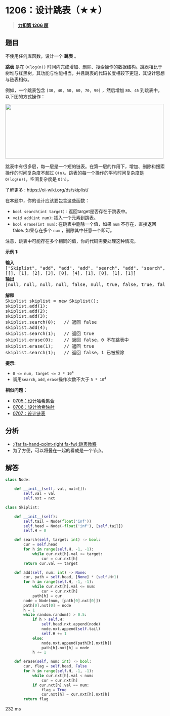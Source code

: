# 1206：设计跳表（★★）


> <u>**[力扣第 1206 题](https://leetcode.cn/problems/design-skiplist/)**</u>

## 题目

<p>不使用任何库函数，设计一个 <strong>跳表</strong> 。</p>

<p><strong>跳表</strong> 是在 <code>O(log(n))</code> 时间内完成增加、删除、搜索操作的数据结构。跳表相比于树堆与红黑树，其功能与性能相当，并且跳表的代码长度相较下更短，其设计思想与链表相似。</p>

<p>例如，一个跳表包含 <code>[30, 40, 50, 60, 70, 90]</code> ，然后增加 <code>80</code>、<code>45</code> 到跳表中，以下图的方式操作：</p>

<p><img alt="" src="https://pic.leetcode.cn/1702370216-mKQcTt-1506_skiplist.gif" style="width: 500px; height: 173px;" /></p>

<p>跳表中有很多层，每一层是一个短的链表。在第一层的作用下，增加、删除和搜索操作的时间复杂度不超过 <code>O(n)</code>。跳表的每一个操作的平均时间复杂度是 <code>O(log(n))</code>，空间复杂度是 <code>O(n)</code>。</p>

<p>了解更多 : <a href="https://oi-wiki.org/ds/skiplist/" target="_blank">https://oi-wiki.org/ds/skiplist/</a></p>

<p>在本题中，你的设计应该要包含这些函数：</p>

<ul>
<li><code>bool search(int target)</code> : 返回target是否存在于跳表中。</li>
<li><code>void add(int num)</code>: 插入一个元素到跳表。</li>
<li><code>bool erase(int num)</code>: 在跳表中删除一个值，如果 <code>num</code> 不存在，直接返回false. 如果存在多个 <code>num</code> ，删除其中任意一个即可。</li>
</ul>

<p>注意，跳表中可能存在多个相同的值，你的代码需要处理这种情况。</p>



<p><strong>示例 1:</strong></p>

<pre>
<b>输入</b>
["Skiplist", "add", "add", "add", "search", "add", "search", "erase", "erase", "search"]
[[], [1], [2], [3], [0], [4], [1], [0], [1], [1]]
<strong>输出</strong>
[null, null, null, null, false, null, true, false, true, false]

<strong>解释</strong>
Skiplist skiplist = new Skiplist();
skiplist.add(1);
skiplist.add(2);
skiplist.add(3);
skiplist.search(0);   // 返回 false
skiplist.add(4);
skiplist.search(1);   // 返回 true
skiplist.erase(0);    // 返回 false，0 不在跳表中
skiplist.erase(1);    // 返回 true
skiplist.search(1);   // 返回 false，1 已被擦除
</pre>



<p><strong>提示:</strong></p>

<ul>
<li><code>0 &lt;= num, target &lt;= 2 * 10<sup>4</sup></code></li>
<li>调用<code>search</code>, <code>add</code>,  <code>erase</code>操作次数不大于 <code>5 * 10<sup>4</sup></code> </li>
</ul>


**相似问题：**
- [0705：设计哈希集合](/leetcode/0705)
- [0706：设计哈希映射](/leetcode/0706)
- [0707：设计链表](/leetcode/0707)


## 分析

- [:(far fa-hand-point-right fa-fw):跳表教程](//www.cs.cmu.edu/~ckingsf/bioinfo-lectures/skiplists.pdf)
- 为了方便，可以将叠在一起的看成是一个节点。

## 解答

```python
class Node:

    def __init__(self, val, nxt=[]):
        self.val = val
        self.nxt = nxt

class Skiplist:

    def __init__(self):
        self.tail = Node(float('inf'))
        self.head = Node(-float('inf'), [self.tail])
        self.H = 0 

    def search(self, target: int) -> bool:
        cur = self.head
        for h in range(self.H, -1, -1):
            while cur.nxt[h].val <= target:
                cur = cur.nxt[h]
        return cur.val == target

    def add(self, num: int) -> None:
        cur, path = self.head, [None] * (self.H+1)
        for h in range(self.H, -1, -1):
            while cur.nxt[h].val <= num:
                cur = cur.nxt[h]
            path[h] = cur
        node = Node(num, [path[0].nxt[0]])
        path[0].nxt[0] = node
        h = 1
        while random.random() > 0.5:
            if h > self.H:
                self.head.nxt.append(node)
                node.nxt.append(self.tail)
                self.H += 1
            else:
                node.nxt.append(path[h].nxt[h])
                path[h].nxt[h] = node
            h += 1

    def erase(self, num: int) -> bool:
        cur, flag = self.head, False
        for h in range(self.H, -1, -1):
            while cur.nxt[h].val < num:
                cur = cur.nxt[h]
            if cur.nxt[h].val == num:
                flag = True
                cur.nxt[h] = cur.nxt[h].nxt[h]
        return flag
```
232 ms

